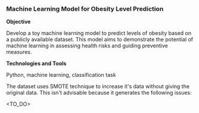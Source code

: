 ### Machine Learning Model for Obesity Level Prediction

<b>Objective</b>

Develop a toy machine learning model to predict levels of obesity based on a publicly available dataset. This model aims to demonstrate the potential of machine learning in assessing health risks and guiding preventive measures.

<b>Technologies and Tools</b>

Python, machine learning, classification task

The dataset uses SMOTE technique to increase it's data without giving the original data. This isn't advisable because it generates the following issues:

<TO_DO>
